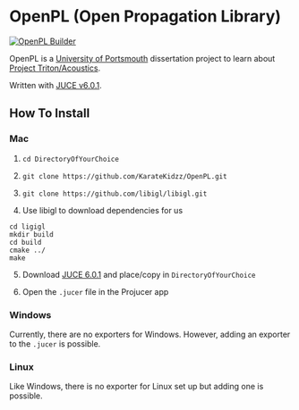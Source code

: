 # OpenPL (Open Propagation Library)

[![OpenPL Builder](https://github.com/KarateKidzz/OpenPL/actions/workflows/openpl_build.yml/badge.svg?branch=develop)](https://github.com/KarateKidzz/OpenPL/actions/workflows/openpl_build.yml)

OpenPL is a [University of Portsmouth](https://www.port.ac.uk/) dissertation project to learn about [Project Triton/Acoustics](https://github.com/microsoft/ProjectAcoustics).

Written with [JUCE v6.0.1](https://github.com/juce-framework/JUCE).

## How To Install

### Mac

1) `cd DirectoryOfYourChoice`

2) `git clone https://github.com/KarateKidzz/OpenPL.git`

3) `git clone https://github.com/libigl/libigl.git`

4) Use libigl to download dependencies for us

```
cd ligigl
mkdir build
cd build
cmake ../
make

```

5) Download [JUCE 6.0.1](https://juce.com/get-juce/download) and place/copy in `DirectoryOfYourChoice`

6) Open the `.jucer` file in the Projucer app

### Windows

Currently, there are no exporters for Windows. However, adding an exporter to the `.jucer` is possible.

### Linux

Like Windows, there is no exporter for Linux set up but adding one is possible.
